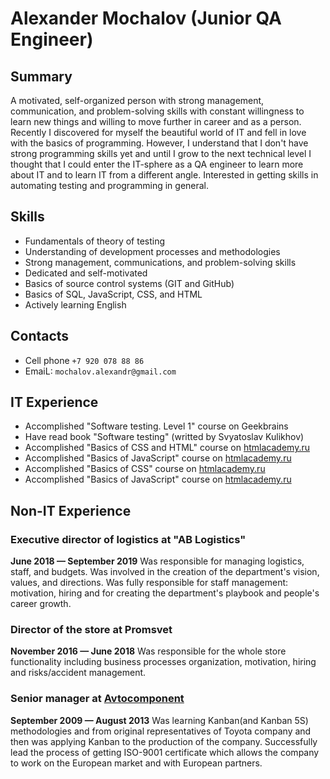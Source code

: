 # Alexander Mochalov (Junior QA Engineer)

## Summary
A motivated, self-organized person with strong management, communication, and problem-solving skills with constant willingness to learn new things and willing to move further in career and as a person. Recently I discovered for myself the beautiful world of IT and fell in love with the basics of programming. However, I understand that I don't have strong programming skills yet and until I grow to the next technical level I thought that I could enter the IT-sphere as a QA engineer to learn more about IT and to learn IT from a different angle. Interested in getting skills in automating testing and programming in general.

## Skills
* Fundamentals of theory of testing
* Understanding of development processes and methodologies
* Strong management, communications, and problem-solving skills
* Dedicated and self-motivated
* Basics of source control systems (GIT and GitHub)
* Basics of SQL, JavaScript, CSS, and HTML
* Actively learning English

## Contacts
* Cell phone `+7 920 078 88 86`
* EmaiL: `mochalov.alexandr@gmail.com`

## IT Experience
* Accomplished "Software testing. Level 1" course on Geekbrains
* Have read book "Software testing" (writted by Svyatoslav Kulikhov)
* Accomplished "Basics of CSS and HTML" course on [htmlacademy.ru](https://htmlacademy.ru/courses/basic-html-css)
* Accomplished "Basics of JavaScript" course on [htmlacademy.ru](https://htmlacademy.ru/courses/basic-javascript)
* Accomplished "Basics of CSS" course on [htmlacademy.ru](https://htmlacademy.ru/courses/basic-css)
* Accomplished "Basics of JavaScript" course on [htmlacademy.ru](https://htmlacademy.ru/courses/javascript)

## Non-IT Experience

### Executive director of logistics at "AB Logistics"
__June 2018 — September 2019__
Was responsible for managing logistics, staff, and budgets. Was involved in the creation of the department's vision, values, and directions. Was fully responsible for staff management: motivation, hiring and for creating the department's playbook and people's career growth.

### Director of the store at Promsvet
__November 2016 — June 2018__
Was responsible for the whole store functionality including business processes organization, motivation, hiring and risks/accident management.

### Senior manager at [Avtocomponent](www.autocomponent.info)
__September 2009 — August 2013__
Was learning Kanban(and Kanban 5S) methodologies and from original representatives of Toyota company and then was applying Kanban to the production of the company. Successfully lead the process of getting ISO-9001 certificate which allows the company to work on the European market and with European partners.
